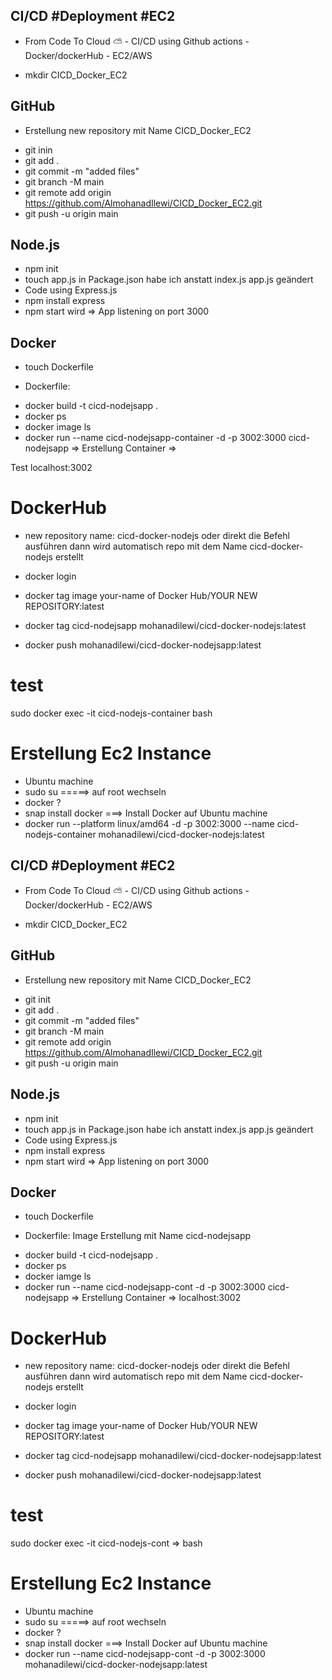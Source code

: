 

## CI/CD #Deployment #EC2

* From Code To Cloud ⛅️ - CI/CD using Github actions - Docker/dockerHub - EC2/AWS

- mkdir CICD_Docker_EC2
 
## GitHub
* Erstellung new repository mit Name CICD_Docker_EC2
- git inin
- git add .
- git commit -m "added files"
- git branch -M main
- git remote add origin https://github.com/AlmohanadIlewi/CICD_Docker_EC2.git
- git push -u origin main

## Node.js
 - npm init
 - touch app.js in Package.json habe ich anstatt index.js app.js geändert 
 -  Code using Express.js
 - npm install express
 - npm start wird => App listening on port 3000

 ## Docker 
 - touch Dockerfile
 * Dockerfile:
 - docker build -t cicd-nodejsapp .
 - docker ps
 - docker image ls
 - docker run --name cicd-nodejsapp-container -d -p 3002:3000  cicd-nodejsapp                => Erstellung Container =>

 Test
   localhost:3002

 # DockerHub
 - new repository name: cicd-docker-nodejs oder direkt die Befehl ausführen dann wird automatisch repo
   mit dem Name cicd-docker-nodejs erstellt 
   
 - docker login

 - docker tag image your-name of Docker Hub/YOUR NEW REPOSITORY:latest

 - docker tag cicd-nodejsapp mohanadilewi/cicd-docker-nodejs:latest
 - docker push mohanadilewi/cicd-docker-nodejsapp:latest

 # test 
 sudo docker exec -it cicd-nodejs-container bash
 
 # Erstellung Ec2 Instance

- Ubuntu machine
- sudo su =====> auf root wechseln
- docker ?
- snap install docker ===> Install Docker auf Ubuntu machine
- docker run --platform linux/amd64 -d -p 3002:3000 --name cicd-nodejs-container mohanadilewi/cicd-docker-nodejs:latest


## CI/CD #Deployment #EC2

* From Code To Cloud ⛅️ - CI/CD using Github actions - Docker/dockerHub - EC2/AWS

- mkdir CICD_Docker_EC2
 
## GitHub
* Erstellung new repository mit Name CICD_Docker_EC2
- git init
- git add .
- git commit -m "added files"
- git branch -M main
- git remote add origin https://github.com/AlmohanadIlewi/CICD_Docker_EC2.git
- git push -u origin main

## Node.js
 - npm init
 - touch app.js in Package.json habe ich anstatt index.js app.js geändert 
 -  Code using Express.js
 - npm install express
 - npm start wird => App listening on port 3000

 ## Docker 
 - touch Dockerfile
 * Dockerfile:
  Image Erstellung mit Name cicd-nodejsapp
 - docker build -t cicd-nodejsapp .
 - docker ps
 - docker iamge ls
 - docker run --name cicd-nodejsapp-cont -d -p 3002:3000  cicd-nodejsapp                => Erstellung Container =>
   localhost:3002

 # DockerHub
 - new repository name: cicd-docker-nodejs oder direkt die Befehl ausführen dann wird automatisch repo
   mit dem Name cicd-docker-nodejs erstellt 
   
 - docker login

 - docker tag image your-name of Docker Hub/YOUR NEW REPOSITORY:latest

 - docker tag  cicd-nodejsapp mohanadilewi/cicd-docker-nodejsapp:latest
 - docker push  mohanadilewi/cicd-docker-nodejsapp:latest

 # test 
 sudo docker exec -it cicd-nodejs-cont           =>  bash
 
 # Erstellung Ec2 Instance

- Ubuntu machine
- sudo su =====> auf root wechseln
- docker ?
- snap install docker ===> Install Docker auf Ubuntu machine
- docker run --name cicd-nodejsapp-cont -d -p 3002:3000  mohanadilewi/cicd-docker-nodejsapp:latest


